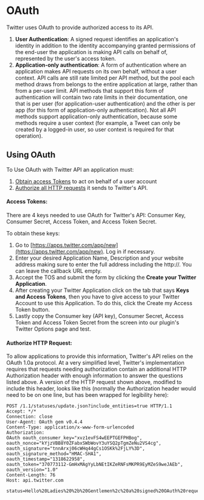 # OAuth
Twitter uses OAuth to provide authorized access to its API.

1. **User Authentication**: A signed request identifies an application's identity in addition to the identity accompanying granted permissions of the end-user the application is making API calls on behalf of, represented by the user's access token.
2. **Application-only authentication**: A form of authentication where an application makes API requests on its own behalf, without a user context. API calls are still rate limited per API method, but the pool each method draws from belongs to the entire application at large, rather than from a per-user limit. API methods that support this form of authentication will contain two rate limits in their documentation, one that is per user (for application-user authentication) and the other is per app (for this form of application-only authentication). Not all API methods support application-only authentication, because some methods require a user context (for example, a Tweet can only be created by a logged-in user, so user context is required for that operation).

## Using OAuth
To Use OAuth with Twitter API an application must:

1. [Obtain access Tokens](#access-tokens) to act on behalf of a user account
2. [Authorize all HTTP requests](#authorize-http-request) it sends to Twitter's API. 

#### Access Tokens:
There are 4 keys needed to use OAuth for Twitter's API: Consumer Key, Consumer Secret, Access Token, and Access Token Secret.

To obtain these keys:

1. Go to [https://apps.twitter.com/app/new](https://apps.twitter.com/app/new). Log in if necessary.
2.  Enter your desired Application Name, Description and your website address making sure to enter the full address including the http://. You can leave the callback URL empty.
3.  Accept the TOS and submit the form by clicking the **Create your Twitter Application**.
4.  After creating your Twitter Application click on the tab that says **Keys and Access Tokens**, then you have to give access to your Twitter Account to use this Application. To do this, click the Create my Access Token button.
5.  Lastly copy the Consumer key (API key), Consumer Secret, Access Token and Access Token Secret from the screen into our plugin's Twitter Options page and test.

#### Authorize HTTP Request:
To allow applications to provide this information, Twitter's API relies on the OAuth 1.0a protocol. At a very simplified level, Twitter's implementation requires that requests needing authorization contain an additional HTTP Authorization header with enough information to answer the questions listed above. A version of the HTTP request shown above, modified to include this header, looks like this (normally the Authorization header would need to be on one line, but has been wrapped for legibility here):

```
POST /1.1/statuses/update.json?include_entities=true HTTP/1.1
Accept: */*
Connection: close
User-Agent: OAuth gem v0.4.4
Content-Type: application/x-www-form-urlencoded
Authorization:
OAuth oauth_consumer_key="xvz1evFS4wEEPTGEFPHBog",
oauth_nonce="kYjzVBB8Y0ZFabxSWbWovY3uYSQ2pTgmZeNu2VS4cg",
oauth_signature="tnnArxj06cWHq44gCs1OSKk%2FjLY%3D",
oauth_signature_method="HMAC-SHA1",
oauth_timestamp="1318622958",
oauth_token="370773112-GmHxMAgYyLbNEtIKZeRNFsMKPR9EyMZeS9weJAEb",
oauth_version="1.0"
Content-Length: 76
Host: api.twitter.com

status=Hello%20Ladies%20%2b%20Gentlemen%2c%20a%20signed%20OAuth%20request%21
```
